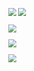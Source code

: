 ![](https://github.com/semnan-university-ai/machine-learning-class/blob/main/excersiecs/b-mohammadpour/21/1.jpg)
![](https://github.com/semnan-university-ai/machine-learning-class/blob/main/excersiecs/b-mohammadpour/21/2.jpg)

![](https://github.com/semnan-university-ai/machine-learning-class/blob/main/excersiecs/b-mohammadpour/21/3.jpg)

![](https://github.com/semnan-university-ai/machine-learning-class/blob/main/excersiecs/b-mohammadpour/21/4.jpg)

![](https://github.com/semnan-university-ai/machine-learning-class/blob/main/excersiecs/b-mohammadpour/21/5.jpg)

